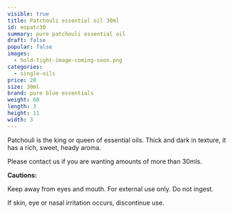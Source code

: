 ```yaml
---
visible: true
title: Patchouli essential oil 30ml
id: eopatc30
summary: pure patchouli essential oil
draft: false
popular: false
images:
  - hold-tight-image-coming-soon.png
categories:
  - single-oils
price: 28
size: 30ml
brand: pure blue essentials
weight: 60
length: 3
height: 11
width: 3
---
```

Patchouli is the king or queen of essential oils. Thick and dark in texture, it has a rich, sweet, heady aroma.  

Please contact us if you are wanting amounts of more than 30mls.

**Cautions:**

Keep away from eyes and mouth. For external use only. Do not ingest.

If skin, eye or nasal irritation occurs, discontinue use.